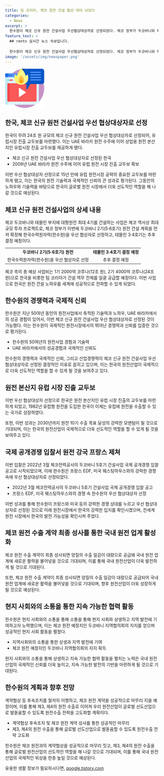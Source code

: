 ```yaml
---
title: 팀 코리아, 체코 원전 건설 협상 대어 낚았다
categories:
  - News
excerpt: >
  한수원이 체코 신규 원전 건설사업 우선협상대상자로 선정되었다. 체코 정부가 두코바니와 테믈린 부지에 최대 4기의 대형 원전을 건설할 계획으로, 한수원은 한전기술, 두산에너빌리티, 대우건설 등과 팀을 이루어 역무 전체를 공급할 예정이다. 이번 선정으로 유럽 원전 시장 진출 교두보를 확보하며, 원전 10기 수출 목표에도 강력한 모멘텀을 얻을 것으로 기대된다. 한수원은 2년 4개월에 걸친 경쟁 끝에 우선협상대상자로 선정되었고, 이는 글로벌 신뢰와 경쟁력이 반영된 결과로 평가되고 있다. 계약협상이 성공적으로 이뤄지면 내년 3월 최종계약이 성사될 것으로 기대되며, 이로 인해 국내 원전 업계에 새로운 활력을 부여할 것으로 예상된다.
feature_text: >
  ## rentn 실시간 뉴스 속보입니다.

  한수원이 체코 신규 원전 건설사업 우선협상대상자로 선정되었다. 체코 정부가 두코바니와 테믈린 부지에 최대 4기의 대형 원전을 건설할 계획으로, 한수원은 한전기술, 두산에너빌리티, 대우건설 등과 팀을 이루어 역무 전체를 공급할 예정이다. 이번 선정으로 유럽 원전 시장 진출 교두보를 확보하며, 원전 10기 수출 목표에도 강력한 모멘텀을 얻을 것으로 기대된다. 한수원은 2년 4개월에 걸친 경쟁 끝에 우선협상대상자로 선정되었고, 이는 글로벌 신뢰와 경쟁력이 반영된 결과로 평가되고 있다. 계약협상이 성공적으로 이뤄지면 내년 3월 최종계약이 성사될 것으로 기대되며, 이로 인해 국내 원전 업계에 새로운 활력을 부여할 것으로 예상된다.
image: '/assets/img/newspaper.png'
---
```


<p><img src="/assets/img/news.png" alt="rentncar 속보" /></p>

<h2 data-ke-size="size26">한국, 체코 신규 원전 건설사업 우선 협상대상자로 선정</h2>

<p>한국이 무려 24조 원 규모의 체코 신규 원전 건설사업 우선 협상대상자로 선정되어, 유럽시장 진출 교두보를 마련했다. 이는 UAE 바라카 원전 수주에 이어 상업용 원전 본산지인 유럽시장 진출 교두보를 제공하게 됐다.</p>

<ul>
  <li>체코 신규 원전 건설사업 우선 협상대상자로 선정된 한국</li>
  <li>2009년 UAE 바라카 원전 수주에 이어 유럽 원전 시장 진출 교두보 확보</li>
</ul>

<p data-ke-size="size16">이번 우선 협상대상자 선정으로 15년 만에 유럽 원전시장 공략의 중요한 교두보를 마련하게 됐고, 이는 한국의 원전 기술력과 국제적인 신뢰의 큰 성과로 평가된다. 그동안의 노하우와 기술력을 바탕으로 한국이 글로벌 원전 시장에서 더욱 선도적인 역할을 해 나갈 것으로 예상된다.</p>

<h2 data-ke-size="size26">체코 신규 원전 건설사업의 상세 내용</h2>

<p>체코 두코바니와 테믈린 부지에 대형원전 최대 4기를 건설하는 사업은 체코 역사상 최대 규모 투자 프로젝트로, 체코 정부가 이번에 두코바니 2기(5·6호기) 원전 건설 계획을 먼저 확정해 한국수력원자력(한수원)을 우선 협상자로 선정하고, 테믈린 3·4호기는 추후 결정 예정이다.</p>

<table>
  <tr>
    <td style="text-align: center; height: 17px;"><b>두코바니 2기(5·6호기) 원전</b></td>
    <td style="text-align: center; height: 17px;"><b>테믈린 3·4호기 결정 예정</b></td>
  </tr>
  <tr>
    <td style="text-align: center; height: 17px;">한국수력원자력(한수원)을 우선 협상자로 선정</td>
    <td style="text-align: center; height: 17px;">추후 결정 예정</td>
  </tr>
</table>

<p data-ke-size="size16">체코 측의 총 예상 사업비는 1기 2000억 코루나(12조 원), 2기 4000억 코루나(24조 원)으로 한국을 비롯한 팀 코리아가 건설 역무 전체를 일괄 공급할 예정이다. 이번 사업으로 한국은 원전 건설 노하우를 세계에 성공적으로 전파할 수 있게 되었다.</p>

<h2 data-ke-size="size26">한수원의 경쟁력과 국제적 신뢰</h2>

<p>한수원은 지난 50여년 동안의 원전사업에서 축적된 기술력과 노하우, UAE 바라카에서의 성공 경험이 있어서, 이번 체코 신규 원전 건설사업 우선 협상대상자로 선정된 것이 가능했다. 이는 한수원이 국제적인 원전시장에서의 뛰어난 경쟁력과 신뢰를 입증한 것으로 평가된다.</p>

<ul>
  <li>한수원의 50여년의 원전사업 경험과 기술력</li>
  <li>UAE 바라카에서의 성공경험과 국제적인 신뢰도</li>
</ul>

<p data-ke-size="size16">한수원의 경쟁력과 국제적인 신뢰, 그리고 산업경쟁력이 체코 신규 원전 건설사업 우선 협상대상자로 선정된 결정적인 이유로 꼽히고 있으며, 이는 한국의 원전산업이 국제적으로 더욱 선도적인 역할을 할 수 있게 될 것을 보여주고 있다.</p>

<h2 data-ke-size="size26">원전 본산지 유럽 시장 진출 교두보</h2>

<p>이번 우선 협상대상자 선정으로 한국은 원전 본산지인 유럽 시장 진출의 교두보를 마련하게 되었고, 1982년 유럽형 원전을 도입한 한국이 이제는 유럽에 원전을 수출할 수 있는 국가로 성장하였다.</p>

<p data-ke-size="size16">또한, 이번 성과는 2030년까지 원전 10기 수출 목표 달성의 강력한 모멘텀이 될 것으로 기대되며, 이는 한국의 원전산업이 국제적으로 더욱 선도적인 역할을 할 수 있게 될 것을 보여주고 있다.</p>

<h2 data-ke-size="size26">국제 공개경쟁 입찰서 원전 강국 프랑스 제쳐</h2>

<p>이번 입찰은 2022년 3월 체코전력공사의 두코바니 5호기 건설사업 국제 공개경쟁 입찰 공고로 시작되었으며, 이에 한수원은 프랑스 EDF, 미국 웨스팅하우스와의 강력한 경쟁 속에 우선 협상대상자로 선정되었다.</p>

<ul>
  <li>2022년 3월 체코전력공사의 두코바니 5호기 건설사업 국제 공개경쟁 입찰 공고</li>
  <li>프랑스 EDF, 미국 웨스팅하우스와의 경쟁 속 한수원의 우선 협상대상자 선정</li>
</ul>

<p data-ke-size="size16">이번 성과를 통해 한수원이 프랑스와 미국 등의 강력한 경쟁 상대를 누르고 우선 협상대상자로 선정된 것으로 미래 원전시장에서 한국의 강력한 입지를 확인시켰으며, 전세계 원전 시장에서 한국의 발전 가능성을 확인시켜 주었다.</p>

<h2 data-ke-size="size26">체코 원전 수출 계약 최종 성사를 통한 국내 원전 업계 활성화</h2>

<p>체코 원전 수출 계약이 최종 성사되면 양질의 수출 일감이 대량으로 공급돼 국내 원전 업계에 새로운 활력을 불어넣을 것으로 기대되며, 이를 통해 국내 원전산업이 더욱 발전하게 될 것으로 기대된다.</p>

<p data-ke-size="size16">또한, 체코 원전 수출 계약이 최종 성사되면 양질의 수출 일감이 대량으로 공급되어 국내 원전 업계에 새로운 활력을 불어넣을 것으로 기대되며, 향후 원전산업이 더욱 성장하게 될 것으로 예상된다.</p>

<h2 data-ke-size="size26">현지 사회와의 소통을 통한 지속 가능한 협력 활동</h2>

<p>한수원은 현지 사회와의 소통을 통해 소통을 통해 현지 사회와 상생하고 지역 발전에 기여하고자 노력했으며, 이는 체코 원전 예정지인 두코바니 지역협의회의 지지를 얻으며 성공적인 현지 사회 활동을 펼쳤다.</p>

<ul>
  <li>지역사회와의 소통을 통한 상생과 지역 발전에 기여</li>
  <li>체코 원전 예정지인 두코바니 지역협의회의 지지 획득</li>
</ul>

<p data-ke-size="size16">현지 사회와의 소통을 통해 상생하고 지속 가능한 협력 활동을 펼치는 노력은 국내 원전산업의 국제적인 신뢰를 더욱 높이고, 지속 가능한 발전의 기반을 마련하게 될 것으로 기대된다.</p>

<h2 data-ke-size="size26">한수원의 계획과 향후 전망</h2>

<p>계약협상 등 후속조치를 철저히 이행하고, 체코 원전 계약을 성공적으로 마무리 지을 예정이며, 이를 통해 제3, 제4의 원전 수출로 이어져 우리 원전산업이 글로벌 선도산업으로 발돋움할 수 있도록 원전수출 전략을 고도화할 계획이다.</p>

<ul>
  <li>계약협상 후속조치 및 체코 원전 계약 성사를 통한 성공적인 마무리</li>
  <li>제3, 제4의 원전 수출을 통해 글로벌 선도산업으로 발돋움할 수 있도록 원전수출 전략 고도화</li>
</ul>

<p data-ke-size="size16">한수원은 체코 원전과의 계약협상을 성공적으로 마무리 짓고, 제3, 제4의 원전 수출을 통해 글로벌 원전산업의 선도적인 역할을 해 나갈 것으로 기대되며, 이를 통해 국내 원전산업의 국제적인 위상을 한층 높일 것으로 예상된다.</p>
유용한 생활 정보가 필요하시다면, <a href="https://qoogle.tistory.com" rel="dofollow">qoogle.tistory.com</a>


